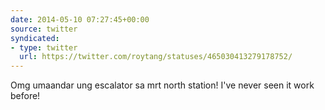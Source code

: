 ```yaml
---
date: 2014-05-10 07:27:45+00:00
source: twitter
syndicated:
- type: twitter
  url: https://twitter.com/roytang/statuses/465030413279178752/
---
```


Omg umaandar ung escalator sa mrt north station! I've never seen it work before!
